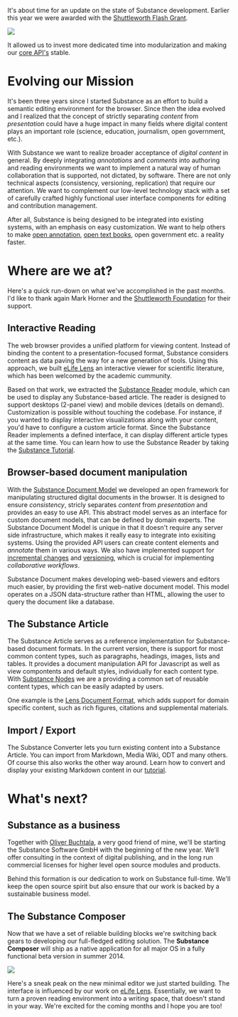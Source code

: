 It's about time for an update on the state of Substance development. Earlier this year we were awarded with the [Shuttleworth Flash Grant](#blog/shuttleworth-grant).

![](http://f.cl.ly/items/3b1G0i0t0O452C0b0c30/shuttleworth-1.jpg)

It allowed us to invest more dedicated time into modularization and making our [core API's](#blog/substance-io-relaunches) stable. 

# Evolving our Mission

It's been three years since I started Substance as an effort to build a semantic editing environment for the browser. Since then the idea evolved and I realized that the concept of strictly separating *content* from *presentation* could have a huge impact in many fields where digital content plays an important role (science, education, journalism, open government, etc.).

With Substance we want to realize broader acceptance of *digital content* in general. By deeply integrating *annotations* and *comments* into authoring and reading environments we want to implement a natural way of human collaboration that is supported, not dictated, by software. There are not only technical aspects (consistency, versioning, replication) that require our attention. We want to complement our low-level technology stack with a set of carefully crafted highly functional user interface components for editing and contribution management.

After all, Substance is being designed to be integrated into existing systems, with an emphasis on easy customization. We want to help others to make [open annotation](http://hypothes.is/), [open text books](http://www.shuttleworthfoundation.org/fellows/mark-horner/), open government etc. a reality faster.


# Where are we at?

Here's a quick run-down on what we've accomplished in the past months. I'd like to thank again Mark Horner and the [Shuttleworth Foundation](http://www.shuttleworthfoundation.org/) for their support.

## Interactive Reading

The web browser provides a unified platform for viewing content. Instead of binding the content to a presentation-focused format, Substance considers content as data paving the way for a new generation of tools. Using this approach, we built [eLife Lens](http://lens.substance.io) an interactive viewer for scientific literature, which has been welcomed by the academic cummunity.

Based on that work, we extracted the [Substance Reader](http://github.com/substance/reader) module, which can be used to display any Substance-based article. The reader is designed to support desktops (2-panel view) and mobile devices (details on demand). Customization is possible without touching the codebase. For instance, if you wanted to display interactive visualizations along with your content, you'd have to configure a custom article format. Since the Substance Reader implements a defined interface, it can display different article types at the same time. You can learn how to use the Substance Reader by taking the [Substance Tutorial](#substance/tutorial).

## Browser-based document manipulation

With the [Substance Document Model](http://substance.io/#substance/manual/toc/header_6) we developed an open framework for manipulating structured digital documents in the browser. It is designed to ensure *consistency*, stricly separates *content* from *presentation* and provides an easy to use API. This abstract model serves as an interface for custom document models, that can be defined by domain experts. The Substance Document Model is unique in that it doesn't require any server side infrastructure, which makes it really easy to integrate into exisiting systems. Using the provided API users can create content elements and *annotate* them in various ways. We also have implemented support for [incremental changes](http://substance.io/#substance/manual/toc/header_13) and [versioning](http://substance.io/#substance/manual/toc/header_15), which is crucial for implementing *collaborative workflows*.

Substance Document makes developing web-based viewers and editors much easier, by providing the first web-native document model. This model operates on a JSON data-structure rather than HTML, allowing the user to query the document like a database.

<!-- ![](http://f.cl.ly/items/2I3J3X2z3M3918151w0G/explore.png) -->

## The Substance Article

The Substance Article serves as a reference implementation for Substance-based document formats. In the current version, there is support for most common content types, such as paragraphs, headings, images, lists and tables. It provides a document manipulation API for Javascript as well as view compontents and default styles, individually for each content type. With [Substance Nodes](http://github.com/substance/nodes) we are a providing a common set of reusable content types, which can be easily adapted by users.

One example is the [Lens Document Format](http://lens.substance.io/#lens/lens_article), which adds support for domain specific content, such as rich figures, citations and supplemental materials.

## Import / Export

The Substance Converter lets you turn existing content into a Substance Article. You can import from Markdown, Media Wiki, ODT and many others. Of course this also works the other way around. Learn how to convert and display your existing Markdown content in our [tutorial](#substance/tutorial).

# What's next?

<!-- We do have a lot of plans for the future. -->

## Substance as a business

Together with [Oliver Buchtala](http://github.com/oliver----), a very good friend of mine, we'll be starting the Substance Software GmbH with the beginning of the new year. We'll offer consulting in the context of digital publishing, and in the long run commercial licenses for higher level open source modules and products.

Behind this formation is our dedication to work on Substance full-time. We'll keep the open source spirit but also ensure that our work is backed by a sustainable business model.

## The Substance Composer

Now that we have a set of reliable building blocks we're switching back gears to developing our full-fledged editing solution. The **Substance Composer** will ship as a native application for all major OS in a fully functional beta version in summer 2014.

![](http://f.cl.ly/items/3H2l2h3B0Y273S2e2M2V/Screen%20Shot%202013-11-25%20at%2017.29.24.png)

Here's a sneak peak on the new minimal editor we just started building. The interface is influenced by our work on [eLife Lens](http://lens.substance.io). Essentially, we want to turn a proven reading environment into a writing space, that doesn't stand in your way. We're excited for the coming months and I hope you are too!
